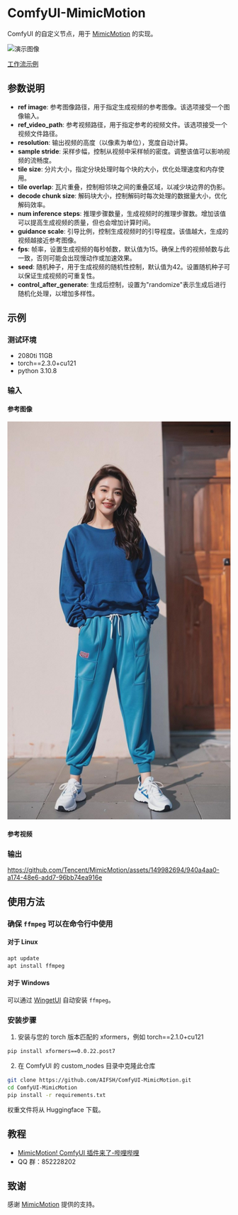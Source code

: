 # ComfyUI-MimicMotion

ComfyUI 的自定义节点，用于 [MimicMotion](https://github.com/Tencent/MimicMotion) 的实现。

![演示图像](https://github.com/user-attachments/assets/915ffdd5-b97d-4d79-b047-37fc3558a93d)

[工作流示例](./doc/mimicmotion_workflow.json)

## 参数说明

- **ref image**: 参考图像路径，用于指定生成视频的参考图像。该选项接受一个图像输入。
- **ref_video_path**: 参考视频路径，用于指定参考的视频文件。该选项接受一个视频文件路径。
- **resolution**: 输出视频的高度（以像素为单位），宽度自动计算。
- **sample stride**: 采样步幅，控制从视频中采样帧的密度。调整该值可以影响视频的流畅度。
- **tile size**: 分片大小，指定分块处理时每个块的大小，优化处理速度和内存使用。
- **tile overlap**: 瓦片重叠，控制相邻块之间的重叠区域，以减少块边界的伪影。
- **decode chunk size**: 解码块大小，控制解码时每次处理的数据量大小，优化解码效率。
- **num inference steps**: 推理步骤数量，生成视频时的推理步骤数。增加该值可以提高生成视频的质量，但也会增加计算时间。
- **guidance scale**: 引导比例，控制生成视频时的引导程度。该值越大，生成的视频越接近参考图像。
- **fps**: 帧率，设置生成视频的每秒帧数，默认值为15。确保上传的视频帧数与此一致，否则可能会出现慢动作或加速效果。
- **seed**: 随机种子，用于生成视频的随机性控制，默认值为42。设置随机种子可以保证生成视频的可重复性。
- **control_after_generate**: 生成后控制，设置为"randomize"表示生成后进行随机化处理，以增加多样性。

## 示例

### 测试环境
- 2080ti 11GB
- torch==2.3.0+cu121
- python 3.10.8

### 输入

#### 参考图像
![参考图像](./doc/demo1.jpg)

#### 参考视频

### 输出

https://github.com/Tencent/MimicMotion/assets/149982694/940a4aa0-a174-48e6-add7-96bb74ea916e

## 使用方法

### 确保 `ffmpeg` 可以在命令行中使用

#### 对于 Linux
```sh
apt update
apt install ffmpeg
```

#### 对于 Windows
可以通过 [WingetUI](https://github.com/marticliment/WingetUI) 自动安装 `ffmpeg`。

### 安装步骤

1. 安装与您的 torch 版本匹配的 xformers，例如 torch==2.1.0+cu121
```sh
pip install xformers==0.0.22.post7
```

2. 在 ComfyUI 的 custom_nodes 目录中克隆此仓库
```sh
git clone https://github.com/AIFSH/ComfyUI-MimicMotion.git
cd ComfyUI-MimicMotion
pip install -r requirements.txt
```

权重文件将从 Huggingface 下载。

## 教程

- [MimicMotion! ComfyUI 插件来了-哔哩哔哩](https://b23.tv/McnRUpd)
- QQ 群：852228202

## 致谢

感谢 [MimicMotion](https://github.com/Tencent/MimicMotion) 提供的支持。
